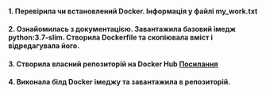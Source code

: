 #### 1. Перевірила чи встановлений Docker. Інформація у файлі my_work.txt
#### 2. Ознайомилась з документацією. Завантажила базовий імедж python:3.7-slim. Створила Dockerfile та скопіювала вміст і відредагувала його.
#### 3. Створила власний репозиторій на Docker Hub [Посилання](https://cloud.docker.com/repository/registry-1.docker.io/katepavlenko/lab4)
#### 4. Виконала білд Docker імеджу та завантажила в репозиторій.